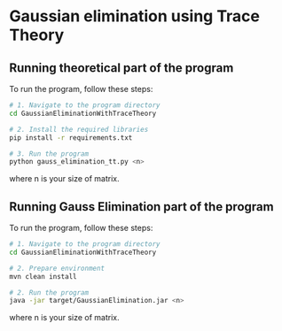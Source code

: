 # Gaussian elimination using Trace Theory

## Running theoretical part of the program
To run the program, follow these steps:
```bash
# 1. Navigate to the program directory
cd GaussianEliminationWithTraceTheory

# 2. Install the required libraries
pip install -r requirements.txt

# 3. Run the program
python gauss_elimination_tt.py <n>
```
where n is your size of matrix.


## Running Gauss Elimination part of the program
To run the program, follow these steps:
```bash
# 1. Navigate to the program directory
cd GaussianEliminationWithTraceTheory

# 2. Prepare environment
mvn clean install

# 2. Run the program
java -jar target/GaussianElimination.jar <n>
```
where n is your size of matrix.
